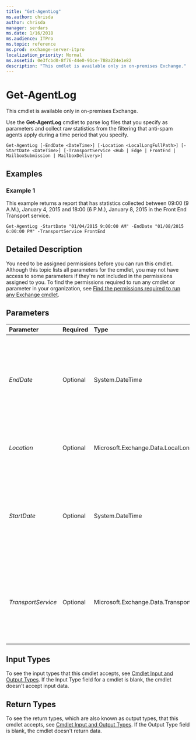 ```yaml
---
title: "Get-AgentLog"
ms.author: chrisda
author: chrisda
manager: serdars
ms.date: 1/16/2018
ms.audience: ITPro
ms.topic: reference
ms.prod: exchange-server-itpro
localization_priority: Normal
ms.assetid: 0e3fcbd0-8f76-44e0-91ce-788a224e1e82
description: "This cmdlet is available only in on-premises Exchange."
---
```


# Get-AgentLog

This cmdlet is available only in on-premises Exchange.
  
Use the **Get-AgentLog** cmdlet to parse log files that you specify as parameters and collect raw statistics from the filtering that anti-spam agents apply during a time period that you specify.
  
```
Get-AgentLog [-EndDate <DateTime>] [-Location <LocalLongFullPath>] [-StartDate <DateTime>] [-TransportService <Hub | Edge | FrontEnd | MailboxSubmission | MailboxDelivery>]
```

## Examples
<a name="Examples"> </a>

### Example 1

This example returns a report that has statistics collected between 09:00 (9 A.M.), January 4, 2015 and 18:00 (6 P.M.), January 8, 2015 in the Front End Transport service.
  
```
Get-AgentLog -StartDate "01/04/2015 9:00:00 AM" -EndDate "01/08/2015 6:00:00 PM" -TransportService FrontEnd
```

## Detailed Description
<a name="DetailedDescription"> </a>

You need to be assigned permissions before you can run this cmdlet. Although this topic lists all parameters for the cmdlet, you may not have access to some parameters if they're not included in the permissions assigned to you. To find the permissions required to run any cmdlet or parameter in your organization, see [Find the permissions required to run any Exchange cmdlet](https://technet.microsoft.com/library/mt432940.aspx).
  
## Parameters
<a name="DetailedDescription"> </a>

|**Parameter**|**Required**|**Type**|**Description**|
|:-----|:-----|:-----|:-----|
| _EndDate_ <br/> |Optional  <br/> |System.DateTime  <br/> |The _EndDate_ parameter specifies the end date of the date range. <br/> Use the short date format that's defined in the **Regional Options** settings on the computer where you're running the command. For example, if the computer is configured to use the short date format _mm_/ _dd_/ _yyyy_, enter 09/01/2015 to specify September 1, 2015. You can enter the date only, or you can enter the date and time of day. If you enter the date and time of day, enclose the value in quotation marks ("), for example,"09/01/2015 5:00 PM".  <br/> |
| _Location_ <br/> |Optional  <br/> |Microsoft.Exchange.Data.LocalLongFullPath  <br/> |The _Location_ parameter specifies the directory that contains the log files that you can use to build usage reports. The default path is `%ExchangeInstallPath%TransportRoles\Logs\AgentLog`. You need to enclose the file path in quotation marks (").  <br/> |
| _StartDate_ <br/> |Optional  <br/> |System.DateTime  <br/> |The _StartDate_ parameter specifies the start date of the date range. <br/> Use the short date format that's defined in the **Regional Options** settings on the computer where you're running the command. For example, if the computer is configured to use the short date format _mm_/ _dd_/ _yyyy_, enter 09/01/2015 to specify September 1, 2015. You can enter the date only, or you can enter the date and time of day. If you enter the date and time of day, enclose the value in quotation marks ("), for example,"09/01/2015 5:00 PM".  <br/> |
| _TransportService_ <br/> |Optional  <br/> |Microsoft.Exchange.Data.TransportService  <br/> | The _TransportService_ parameter specifies the transport service that you want to view or modify. Valid values for this parameter are: <br/>  `Hub` for the Transport service on Mailbox servers. <br/>  `MailboxSubmission` for the Mailbox Transport Submission service on Mailbox servers. <br/>  `MailboxDelivery` for the Mailbox Transport Delivery service on Mailbox servers. <br/>  `FrontEnd` for the Front End Transport service on Mailbox servers. <br/>  `Edge` on Edge Transport servers. <br/> |
   
## Input Types
<a name="InputTypes"> </a>

To see the input types that this cmdlet accepts, see [Cmdlet Input and Output Types](http://go.microsoft.com/fwlink/p/?linkId=616387). If the Input Type field for a cmdlet is blank, the cmdlet doesn't accept input data.
  
## Return Types
<a name="ReturnTypes"> </a>

To see the return types, which are also known as output types, that this cmdlet accepts, see [Cmdlet Input and Output Types](http://go.microsoft.com/fwlink/p/?linkId=616387). If the Output Type field is blank, the cmdlet doesn't return data.
  

